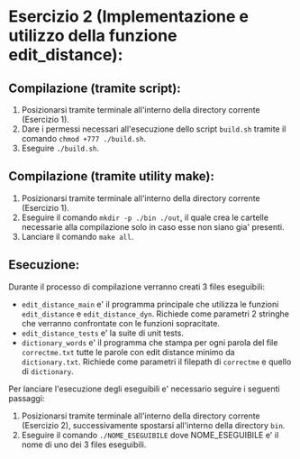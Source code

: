 # Esercizio 2 (Implementazione e utilizzo della funzione edit_distance):

## Compilazione (tramite script):
1. Posizionarsi tramite terminale all'interno della directory corrente (Esercizio 1).
2. Dare i permessi necessari all'esecuzione dello script `build.sh` tramite il comando `chmod +777 ./build.sh`.
3. Eseguire `./build.sh`.

## Compilazione (tramite utility make):
1. Posizionarsi tramite terminale all'interno della directory corrente (Esercizio 1).
2. Eseguire il comando `mkdir -p ./bin ./out`, il quale crea le cartelle necessarie alla compilazione solo in caso esse non siano gia' presenti.
3. Lanciare il comando `make all`.

## Esecuzione:
Durante il processo di compilazione verranno creati 3 files eseguibili:
* `edit_distance_main` e' il programma principale che utilizza le funzioni `edit_distance` e `edit_distance_dyn`. Richiede come parametri 2 stringhe che verranno confrontate con le funzioni sopracitate.
* `edit_distance_tests` e' la suite di unit tests.
* `dictionary_words` e' il programma che stampa per ogni parola del file `correctme.txt` tutte le parole con edit distance minimo da `dictionary.txt`. Richiede come parametri il filepath di `correctme` e quello di `dictionary`.


Per lanciare l'esecuzione degli eseguibili e' necessario seguire i seguenti passaggi:
1. Posizionarsi tramite terminale all'interno della directory corrente (Esercizio 2), successivamente spostarsi all'interno della directory `bin`.
2. Eseguire il comando `./NOME_ESEGUIBILE` dove NOME_ESEGUIBILE e' il nome di uno dei 3 files eseguibili.
